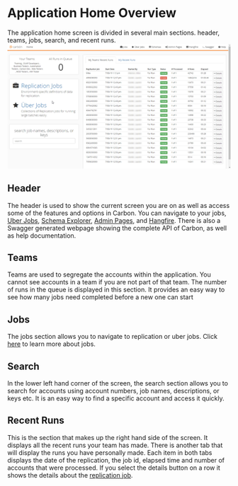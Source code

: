 # Application Home Overview
The application home screen is divided in several main sections. header, teams, jobs, search, and recent runs.
![Home Screen](Media/Application-Overview.png)

## Header
The header is used to show the current screen you are on as well as access some of the features and options in Carbon. You can navigate to your jobs, [Uber Jobs](Uber-Jobs.md), [Schema Explorer](Schema-Explorer.md), [Admin Pages](Admin-Pages.md), and [Hangfire](Admin-Pages.md#hangefire). There is also a Swagger generated webpage showing the complete API of Carbon, as well as help documentation. 

## Teams
Teams are used to segregate the accounts within the application. You cannot see accounts in a team if you are not part of that team. 
The number of runs in the queue is displayed in this section. It provides an easy way to see how many jobs need completed before a new one can start

## Jobs
The jobs section allows you to navigate to replication or uber jobs. Click [here](TODO) to learn more about jobs. 

## Search
In the lower left hand corner of the screen, the search section allows you to search for accounts using account numbers, job names, descriptions, or keys etc. It is an easy way to find a specific account and access it quickly.

## Recent Runs
This is the section that makes up the right hand side of the screen. It displays all the recent runs your team has made. There is another tab that will display the runs you have personally made. Each item in both tabs displays the date of the replication, the job id, elapsed time and number of accounts that were processed. If you select the details button on a row it shows the details about the [replication job](TODO). 